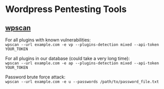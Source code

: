 # Wordpress Pentesting Tools

## [wpscan](https://wpscan.com/wordpress-security-scanner)

For all plugins with known vulnerabilities:  
    `wpscan --url example.com -e vp --plugins-detection mixed --api-token YOUR_TOKEN`

For all plugins in our database (could take a very long time):  
    `wpscan --url example.com -e ap --plugins-detection mixed --api-token YOUR_TOKEN`

Password brute force attack:  
    `wpscan --url example.com -e u --passwords /path/to/password_file.txt`
